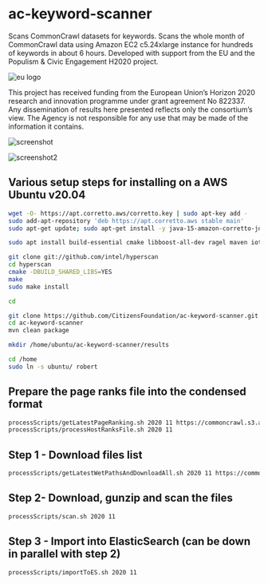 # ac-keyword-scanner
Scans CommonCrawl datasets for keywords. Scans the whole month of CommonCrawl data using Amazon EC2 c5.24xlarge instance for hundreds of keywords in about 6 hours. Developed with support from the EU and the Populism &amp; Civic Engagement H2020 project.


![eu logo](https://demos-h2020.eu/img/EU_logo.jpg)

This project has received funding from the European Union’s Horizon 2020 research and innovation programme under grant agreement No 822337. Any dissemination of results here presented reflects only the consortium’s view. The Agency is not responsible for any use that may be made of the information it contains.

![screenshot](https://yrpri-direct-asset.s3.amazonaws.com/Screenshot+from+2020-12-13+23-36-41.png)

![screenshot2](https://yrpri-direct-asset.s3.amazonaws.com/Screenshot+from+2020-12-14+00-10-55.png)

## Various setup steps for installing on a AWS Ubuntu v20.04
```bash
wget -O- https://apt.corretto.aws/corretto.key | sudo apt-key add - 
sudo add-apt-repository 'deb https://apt.corretto.aws stable main'
sudo apt-get update; sudo apt-get install -y java-15-amazon-corretto-jdk

sudo apt install build-essential cmake libboost-all-dev ragel maven iotop

git clone git://github.com/intel/hyperscan
cd hyperscan
cmake -DBUILD_SHARED_LIBS=YES
make 
sudo make install

cd

git clone https://github.com/CitizensFoundation/ac-keyword-scanner.git
cd ac-keyword-scanner
mvn clean package

mkdir /home/ubuntu/ac-keyword-scanner/results

cd /home
sudo ln -s ubuntu/ robert
```

## Prepare the page ranks file into the condensed format
```bash
processScripts/getLatestPageRanking.sh 2020 11 https://commoncrawl.s3.amazonaws.com/projects/hyperlinkgraph/cc-main-2020-jul-aug-sep/host/cc-main-2020-jul-aug-sep-host-ranks.txt.gz
processScripts/processHostRanksFile.sh 2020 11
```

## Step 1 - Download files list
```bash
processScripts/getLatestWetPathsAndDownloadAll.sh 2020 11 https://commoncrawl.s3.amazonaws.com/crawl-data/CC-MAIN-2020-50/wet.paths.gz 72000
```

## Step 2- Download, gunzip and scan the files
```bash
processScripts/scan.sh 2020 11
```

## Step 3 - Import into ElasticSearch (can be down in parallel with step 2)
```bash
processScripts/importToES.sh 2020 11
```

